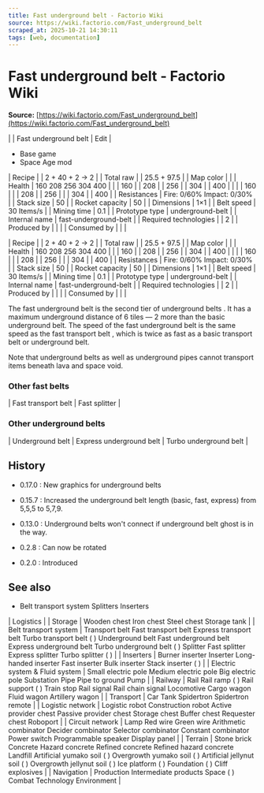 ```yaml
---
title: Fast underground belt - Factorio Wiki
source: https://wiki.factorio.com/Fast_underground_belt
scraped_at: 2025-10-21 14:30:11
tags: [web, documentation]
---
```


# Fast underground belt - Factorio Wiki

**Source:** [https://wiki.factorio.com/Fast_underground_belt](https://wiki.factorio.com/Fast_underground_belt)


|  | Fast underground belt | Edit |

- Base game
- Space Age mod

| Recipe |
| 2 + 40 + 2 → 2 |
| Total raw |
| 25.5 + 97.5 |
| Map color |  |
| Health | 160 208 256 304 400 |  |  | 160 |  | 208 |  | 256 |  | 304 |  | 400 |
|  |  | 160 |
|  | 208 |  | 256 |
|  | 304 |  | 400 |
| Resistances | Fire: 0/60% Impact: 0/30% |
| Stack size | 50 |
| Rocket capacity | 50 |
| Dimensions | 1×1 |
| Belt speed | 30 Items/s |
| Mining time | 0.1 |
| Prototype type | underground-belt |
| Internal name | fast-underground-belt |
| Required technologies |
| 2 |
| Produced by |
|  |
| Consumed by |
|  |

| Recipe |
| 2 + 40 + 2 → 2 |
| Total raw |
| 25.5 + 97.5 |
| Map color |  |
| Health | 160 208 256 304 400 |  |  | 160 |  | 208 |  | 256 |  | 304 |  | 400 |
|  |  | 160 |
|  | 208 |  | 256 |
|  | 304 |  | 400 |
| Resistances | Fire: 0/60% Impact: 0/30% |
| Stack size | 50 |
| Rocket capacity | 50 |
| Dimensions | 1×1 |
| Belt speed | 30 Items/s |
| Mining time | 0.1 |
| Prototype type | underground-belt |
| Internal name | fast-underground-belt |
| Required technologies |
| 2 |
| Produced by |
|  |
| Consumed by |
|  |

The fast underground belt is the second tier of underground belts . It has a maximum underground distance of 6 tiles — 2 more than the basic underground belt. The speed of the fast underground belt is the same speed as the fast transport belt , which is twice as fast as a basic transport belt or underground belt.

Note that underground belts as well as underground pipes cannot transport items beneath lava and space void.

### Other fast belts

| Fast transport belt | Fast splitter |

### Other underground belts

| Underground belt | Express underground belt | Turbo underground belt |

## History

- 0.17.0 : New graphics for underground belts

- 0.15.7 : Increased the underground belt length (basic, fast, express) from 5,5,5 to 5,7,9.

- 0.13.0 : Underground belts won't connect if underground belt ghost is in the way.

- 0.2.8 : Can now be rotated

- 0.2.0 : Introduced

## See also

- Belt transport system Splitters Inserters

| Logistics |
| Storage | Wooden chest Iron chest Steel chest Storage tank |
| Belt transport system | Transport belt Fast transport belt Express transport belt Turbo transport belt ( ) Underground belt Fast underground belt Express underground belt Turbo underground belt ( ) Splitter Fast splitter Express splitter Turbo splitter ( ) |
| Inserters | Burner inserter Inserter Long-handed inserter Fast inserter Bulk inserter Stack inserter ( ) |
| Electric system & Fluid system | Small electric pole Medium electric pole Big electric pole Substation Pipe Pipe to ground Pump |
| Railway | Rail Rail ramp ( ) Rail support ( ) Train stop Rail signal Rail chain signal Locomotive Cargo wagon Fluid wagon Artillery wagon |
| Transport | Car Tank Spidertron Spidertron remote |
| Logistic network | Logistic robot Construction robot Active provider chest Passive provider chest Storage chest Buffer chest Requester chest Roboport |
| Circuit network | Lamp Red wire Green wire Arithmetic combinator Decider combinator Selector combinator Constant combinator Power switch Programmable speaker Display panel |
| Terrain | Stone brick Concrete Hazard concrete Refined concrete Refined hazard concrete Landfill Artificial yumako soil ( ) Overgrowth yumako soil ( ) Artificial jellynut soil ( ) Overgrowth jellynut soil ( ) Ice platform ( ) Foundation ( ) Cliff explosives |
| Navigation | Production Intermediate products Space ( ) Combat Technology Environment |
